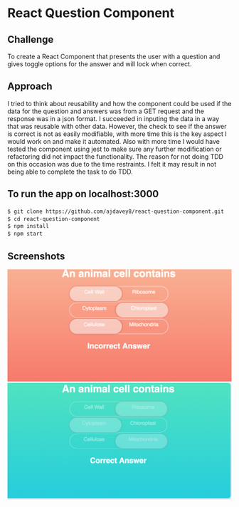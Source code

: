 # React Question Component

## Challenge

To create a React Component that presents the user with a question and gives toggle options for the answer and will lock when correct.

## Approach

I tried to think about reusability and how the component could be used if the data for the question and answers was from a GET request and the response was in a json format. I succeeded in inputing the data in a way that was reusable with other data. However, the check to see if the answer is correct is not as easily modifiable, with more time this is the key aspect I would work on and make it automated. Also with more time I would have tested the component using jest to make sure any further modification or refactoring did not impact the functionality. The reason for not doing TDD on this occasion was due to the time restraints. I felt it may result in not being able to complete the task to do TDD.

## To run the app on localhost:3000

```sh
$ git clone https://github.com/ajdavey8/react-question-component.git
$ cd react-question-component
$ npm install
$ npm start
```

## Screenshots
![Incorrect](public/Incorrect.png)
![Correct](public/Correct.png)

